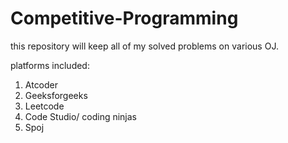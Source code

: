 # Competitive-Programming
this repository will keep all of my solved problems on various OJ. 

platforms included: 
1. Atcoder
2. Geeksforgeeks
3. Leetcode
4. Code Studio/ coding ninjas
5. Spoj
